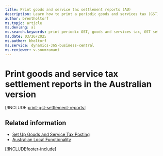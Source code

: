 ```yaml
---
title: Print goods and service tax settlement reports (AU)
description: Learn how to print a periodic goods and services tax (GST) settlement in the Australian version of Business Central.
author: brentholtorf
ms.topic: article
ms.devlang: al
ms.search.keywords: print periodic GST, goods and services tax, GST settlement, Australian version
ms.date: 03/26/2025
ms.author: bholtorf
ms.service: dynamics-365-business-central
ms.reviewer: v-soumramani
---
```


# Print goods and service tax settlement reports in the Australian version

[!INCLUDE [print-gst-settlement-reports](../includes/AUNZ/print-gst-settlement-reports.md)]

## Related information

- [Set Up Goods and Service Tax Posting](how-to-set-up-goods-and-service-tax-posting.md)
- [Australian Local Functionality](australia-local-functionality.md)  

[!INCLUDE[footer-include](../../includes/footer-banner.md)]
